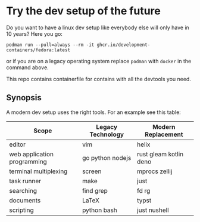 # Try the dev setup of the future

Do you want to have a linux dev setup like everybody else will only have in 10 years?
Here you go:

```
podman run --pull=always --rm -it ghcr.io/development-containers/fedora:latest
```

or if you are on a legacy operating system replace `podman`  with `docker` in the command above.

This repo contains containerfile for contains with all the devtools you
need. 


## Synopsis

A modern dev setup uses the right tools.
For an example see this table:


| Scope    | Legacy Technology    | Modern Replacement |
| ------------- | ------------- | --- |
| editor | vim | helix |
| web application programming | go python nodejs | rust gleam kotlin deno |
| terminal multiplexing | screen | mprocs zellij |
| task runner | make | just |
| searching | find grep | fd rg |
| documents | LaTeX | typst |
| scripting | python bash | just nushell |
